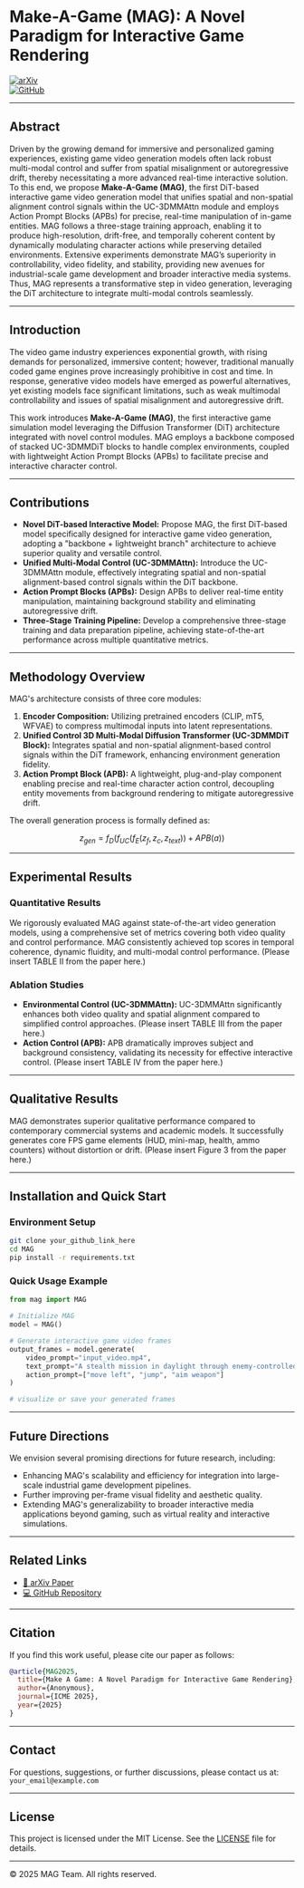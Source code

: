 # Make-A-Game (MAG): A Novel Paradigm for Interactive Game Rendering

[![arXiv](https://img.shields.io/badge/arXiv-Paper-red.svg?logo=arxiv)](your_arxiv_link_here)  
[![GitHub](https://img.shields.io/badge/GitHub-Repository-black?logo=github)](your_github_link_here)

---

## Abstract

Driven by the growing demand for immersive and personalized gaming experiences, existing game video generation models often lack robust multi-modal control and suffer from spatial misalignment or autoregressive drift, thereby necessitating a more advanced real-time interactive solution. To this end, we propose **Make-A-Game (MAG)**, the first DiT-based interactive game video generation model that unifies spatial and non-spatial alignment control signals within the UC-3DMMAttn module and employs Action Prompt Blocks (APBs) for precise, real-time manipulation of in-game entities. MAG follows a three-stage training approach, enabling it to produce high-resolution, drift-free, and temporally coherent content by dynamically modulating character actions while preserving detailed environments. Extensive experiments demonstrate MAG’s superiority in controllability, video fidelity, and stability, providing new avenues for industrial-scale game development and broader interactive media systems. Thus, MAG represents a transformative step in video generation, leveraging the DiT architecture to integrate multi-modal controls seamlessly.

---

## Introduction

The video game industry experiences exponential growth, with rising demands for personalized, immersive content; however, traditional manually coded game engines prove increasingly prohibitive in cost and time. In response, generative video models have emerged as powerful alternatives, yet existing models face significant limitations, such as weak multimodal controllability and issues of spatial misalignment and autoregressive drift.

This work introduces **Make-A-Game (MAG)**, the first interactive game simulation model leveraging the Diffusion Transformer (DiT) architecture integrated with novel control modules. MAG employs a backbone composed of stacked UC-3DMMDiT blocks to handle complex environments, coupled with lightweight Action Prompt Blocks (APBs) to facilitate precise and interactive character control.

---

## Contributions

- **Novel DiT-based Interactive Model:** Propose MAG, the first DiT-based model specifically designed for interactive game video generation, adopting a "backbone + lightweight branch" architecture to achieve superior quality and versatile control.
- **Unified Multi-Modal Control (UC-3DMMAttn):** Introduce the UC-3DMMAttn module, effectively integrating spatial and non-spatial alignment-based control signals within the DiT backbone.
- **Action Prompt Blocks (APBs):** Design APBs to deliver real-time entity manipulation, maintaining background stability and eliminating autoregressive drift.
- **Three-Stage Training Pipeline:** Develop a comprehensive three-stage training and data preparation pipeline, achieving state-of-the-art performance across multiple quantitative metrics.

---

## Methodology Overview

MAG's architecture consists of three core modules:

1. **Encoder Composition:** Utilizing pretrained encoders (CLIP, mT5, WFVAE) to compress multimodal inputs into latent representations.
2. **Unified Control 3D Multi-Modal Diffusion Transformer (UC-3DMMDiT Block):** Integrates spatial and non-spatial alignment-based control signals within the DiT framework, enhancing environment generation fidelity.
3. **Action Prompt Block (APB):** A lightweight, plug-and-play component enabling precise and real-time character action control, decoupling entity movements from background rendering to mitigate autoregressive drift.

The overall generation process is formally defined as:

```math
z_{gen} = f_D(f_{UC}(f_E(z_f, z_c, z_{text})) + APB(a))
```

---

## Experimental Results

### Quantitative Results

We rigorously evaluated MAG against state-of-the-art video generation models, using a comprehensive set of metrics covering both video quality and control performance. MAG consistently achieved top scores in temporal coherence, dynamic fluidity, and multi-modal control performance. (Please insert TABLE II from the paper here.)

### Ablation Studies

- **Environmental Control (UC-3DMMAttn):** UC-3DMMAttn significantly enhances both video quality and spatial alignment compared to simplified control approaches. (Please insert TABLE III from the paper here.)
- **Action Control (APB):** APB dramatically improves subject and background consistency, validating its necessity for effective interactive control. (Please insert TABLE IV from the paper here.)

---

## Qualitative Results

MAG demonstrates superior qualitative performance compared to contemporary commercial systems and academic models. It successfully generates core FPS game elements (HUD, mini-map, health, ammo counters) without distortion or drift. (Please insert Figure 3 from the paper here.)

---

## Installation and Quick Start

### Environment Setup

```bash
git clone your_github_link_here
cd MAG
pip install -r requirements.txt
```

### Quick Usage Example

```python
from mag import MAG

# Initialize MAG
model = MAG()

# Generate interactive game video frames
output_frames = model.generate(
    video_prompt="input_video.mp4",
    text_prompt="A stealth mission in daylight through enemy-controlled terrain.",
    action_prompt=["move left", "jump", "aim weapon"]
)

# visualize or save your generated frames
```

---

## Future Directions

We envision several promising directions for future research, including:

- Enhancing MAG's scalability and efficiency for integration into large-scale industrial game development pipelines.
- Further improving per-frame visual fidelity and aesthetic quality.
- Extending MAG's generalizability to broader interactive media applications beyond gaming, such as virtual reality and interactive simulations.

---

## Related Links

- [📖 arXiv Paper](your_arxiv_link_here)
- [💻 GitHub Repository](your_github_link_here)

---

## Citation

If you find this work useful, please cite our paper as follows:

```bibtex
@article{MAG2025,
  title={Make A Game: A Novel Paradigm for Interactive Game Rendering},
  author={Anonymous},
  journal={ICME 2025},
  year={2025}
}
```

---

## Contact

For questions, suggestions, or further discussions, please contact us at: `your_email@example.com`

---

## License

This project is licensed under the MIT License. See the [LICENSE](LICENSE) file for details.

---

© 2025 MAG Team. All rights reserved.
